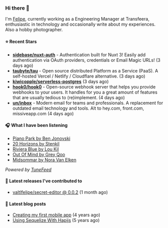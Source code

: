 ### Hi there 👋

I'm [Felipe](https://felipevm.com), currently working as a Engineering Manager at Transfeera, enthusiastic in technology and occasionally write about my experiences. Also a hobby photographer.

#### ⭐ Recent Stars
- **[sidebase/nuxt-auth](https://github.com/sidebase/nuxt-auth)** - Authentication built for Nuxt 3! Easily add authentication via OAuth providers, credentials or Email Magic URLs! (3 days ago)
- **[taubyte/tau](https://github.com/taubyte/tau)** - Open source distributed Platform as a Service (PaaS). A self-hosted Vercel / Netlify / Cloudflare alternative. (3 days ago)
- **[kiwicopple/serverless-postgres](https://github.com/kiwicopple/serverless-postgres)** (3 days ago)
- **[hook0/hook0](https://github.com/hook0/hook0)** - Open-source webhook server that helps you provide webhooks to your users. It handles for you a great amount of features that are usually tedious to (re)implement. (4 days ago)
- **[un/inbox](https://github.com/un/inbox)** - Modern email for teams and professionals. A replacement for outdated email technology and tools. Alt to hey.com, front.com, missiveapp.com (4 days ago)

#### 🎧 What I have been listening
- [Piano Park by Ben Jonovski](https://open.spotify.com/track/7MYP5ACQrR73wJ4CQkzhaZ)
- [20 Horizons by Stenkil](https://open.spotify.com/track/23ygtfYdWY4tm1XFmbxATt)
- [Riviera Blue by Lou Kil](https://open.spotify.com/track/7DiVzbxu9xlNNVEossvvGO)
- [Out Of Mind by Grey Qoo](https://open.spotify.com/track/36nFJrBZPAgGSEFVDEWkaX)
- [Midsommar by Nora Van Elken](https://open.spotify.com/track/0f91Dvbc5tc6DN7e2QaNyC)

_Powered by [TuneFeed](https://tunefeed.app?ref=valtlfelipe-gh-profile)_ 

#### 🚀 Latest releases I've contributed to


- [valtlfelipe/secret-editor @ 0.0.2](https://github.com/valtlfelipe/secret-editor/releases/tag/0.0.2) (1 month ago)

#### 📄 Latest blog posts
- [Creating my first mobile app](https://felipevm.com/posts/creating-my-first-mobile-app/) (4 years ago)
- [Using Sequelize With Hapijs](https://felipevm.com/posts/using-sequelize-with-hapijs/) (5 years ago)
